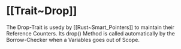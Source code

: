 # [[Trait~Drop]] 

The Drop-Trait is usedy by [[Rust~Smart_Pointers]] to maintain their Reference Counters. 
Its drop() Method is called automatically by the Borrow-Checker when a Variables goes out of Scope. 

